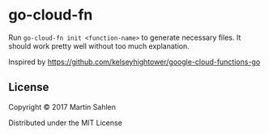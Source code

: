 # go-cloud-fn

Run `go-cloud-fn init <function-name>` to generate necessary files.
It should work pretty well without too much explanation.

Inspired by https://github.com/kelseyhightower/google-cloud-functions-go

## License

Copyright © 2017 Martin Sahlen

Distributed under the MIT License
